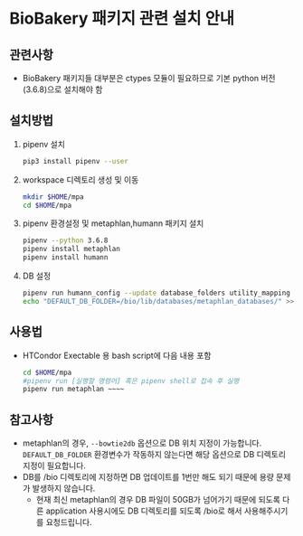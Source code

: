 # BioBakery 패키지 관련 설치 안내

## 관련사항

* BioBakery 패키지들 대부분은 ctypes 모듈이 필요하므로 기본 python 버전(3.6.8)으로 설치해야 함

## 설치방법

1. pipenv 설치
   ```bash
   pip3 install pipenv --user
   ```

2. workspace 디렉토리 생성 및 이동

   ```bash
   mkdir $HOME/mpa
   cd $HOME/mpa
   ```

3. pipenv 환경설정 및 metaphlan,humann 패키지 설치

   ```bash
   pipenv --python 3.6.8
   pipenv install metaphlan
   pipenv install humann
   ```

4. DB 설정
   ```bash
   pipenv run humann_config --update database_folders utility_mapping /bio/lib/databases/utility_mapping
   echo "DEFAULT_DB_FOLDER=/bio/lib/databases/metaphlan_databases/" >> .env
   ```

## 사용법

* HTCondor Exectable 용 bash script에 다음 내용 포함
  ```bash
  cd $HOME/mpa
  #pipenv run [실행할 명령어] 혹은 pipenv shell로 접속 후 실행
  pipenv run metaphlan ~~~~
  ```

## 참고사항

* metaphlan의 경우, ```--bowtie2db``` 옵션으로 DB 위치 지정이 가능합니다. 
  ```DEFAULT_DB_FOLDER``` 환경변수가 작동하지 않는다면 해당 옵션으로 DB 디렉토리 지정이 필요합니다.
* DB를 /bio 디렉토리에 지정하면 DB 업데이트를 1번만 해도 되기 때문에 용량 문제가 발생하지 않습니다. 
  * 현재 최신 metaphlan의 경우 DB 파일이 50GB가 넘어가기 때문에 되도록 다른 application 사용시에도 DB 디렉토리를 되도록 /bio로 해서 사용해주시기를 요청드립니다. 